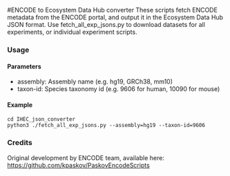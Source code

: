 #ENCODE to Ecosystem Data Hub converter
These scripts fetch ENCODE metadata from the ENCODE portal, and output it in the Ecosystem Data Hub JSON format. Use fetch_all_exp_jsons.py to download datasets for all experiments, or individual experiment scripts. 

### Usage

#### Parameters

* assembly: Assembly name (e.g. hg19, GRCh38, mm10)
* taxon-id: Species taxonomy id (e.g. 9606 for human, 10090 for mouse)

#### Example
```
cd IHEC_json_converter
python3 ./fetch_all_exp_jsons.py --assembly=hg19 --taxon-id=9606
```

### Credits

Original development by ENCODE team, available here: https://github.com/kpaskov/PaskovEncodeScripts 
